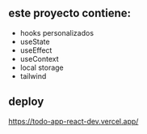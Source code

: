 ## este proyecto contiene:
- hooks personalizados
- useState
- useEffect
- useContext
- local storage
- tailwind


## deploy
https://todo-app-react-dev.vercel.app/

